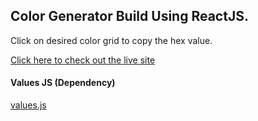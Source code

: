 ## Color Generator Build Using ReactJS.

Click on desired color grid to copy the hex value.

[Click here to check out the live site]()

#### Values JS (Dependency)

[values.js](https://github.com/noeldelgado/values.js)
